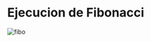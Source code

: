 # Ejecucion de Fibonacci
![fibo](https://github.com/JEstebanSanti/ESDAT-JORGE-SANTI/assets/78988823/81321a29-0181-4a9b-8fd7-861fbc9494e4)

